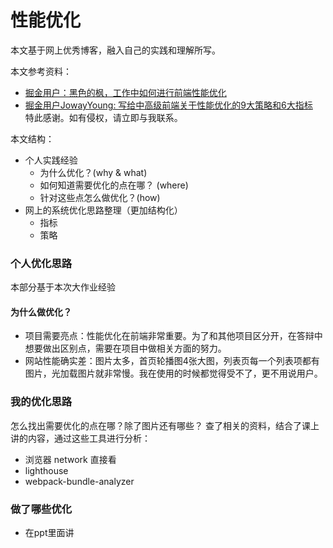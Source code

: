 
# 性能优化

本文基于网上优秀博客，融入自己的实践和理解所写。

本文参考资料：
- <a href = "https://juejin.cn/post/6904517485349830670">掘金用户：黑色的枫，工作中如何进行前端性能优化</a>
- <a href = "https://juejin.cn/post/6981673766178783262">掘金用户JowayYoung: 写给中高级前端关于性能优化的9大策略和6大指标</a> <br>
特此感谢。如有侵权，请立即与我联系。

本文结构：
- 个人实践经验
  - 为什么优化？(why & what)
  - 如何知道需要优化的点在哪？ (where)
  - 针对这些点怎么做优化？(how)
- 网上的系统优化思路整理（更加结构化）
  - 指标
  - 策略

### 个人优化思路
本部分基于本次大作业经验
#### 为什么做优化？
- 项目需要亮点：性能优化在前端非常重要。为了和其他项目区分开，在答辩中想要做出区别点，需要在项目中做相关方面的努力。
- 网站性能确实差：图片太多，首页轮播图4张大图，列表页每一个列表项都有图片，光加载图片就非常慢。我在使用的时候都觉得受不了，更不用说用户。

### 我的优化思路
怎么找出需要优化的点在哪？除了图片还有哪些？
查了相关的资料，结合了课上讲的内容，通过这些工具进行分析：
- 浏览器 network 直接看
- lighthouse
- webpack-bundle-analyzer

### 做了哪些优化
- 在ppt里面讲